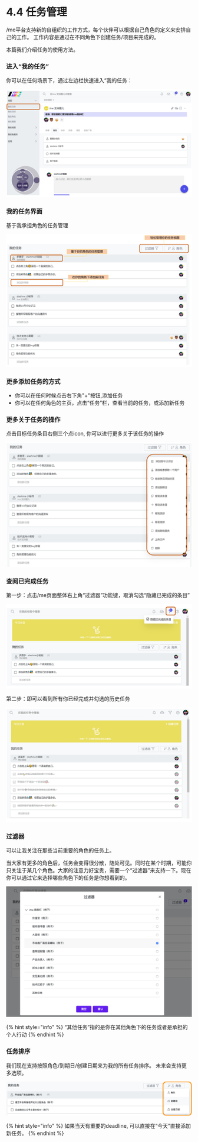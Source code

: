 # 4.4 任务管理

/me平台支持新的自组织的工作方式，每个伙伴可以根据自己角色的定义来安排自己的工作。 工作内容是通过在不同角色下创建任务/项目来完成的。

本篇我们介绍任务的使用方法。

### 进入“我的任务”

你可以在任何场景下，通过左边栏快速进入“我的任务：

![&#x6211;&#x7684;&#x4EFB;&#x52A1;&#x89C6;&#x56FE;](../../.gitbook/assets/4-1-1.png)

### 我的任务界面

基于我承担角色的任务管理

![&#x6211;&#x7684;&#x4EFB;&#x52A1;&#x9875;](../../.gitbook/assets/4-1-2.png)

### 更多添加任务的方式

* 你可以在任何时候点击右下角"+"按钮,添加任务
* 你可以在任何角色的主页，点击“任务”栏，查看当前的任务，或添加新任务

### 更多关于任务的操作

点击目标任务条目右侧三个点icon, 你可以进行更多关于该任务的操作

![&#x4E00;&#x4E2A;&#x4EFB;&#x52A1;&#x4E0A;&#x7684;&#x64CD;&#x4F5C;](../../.gitbook/assets/4-1-3.png)

### 查阅已完成任务

第一步：点击/me页面整体右上角“过滤器”功能键，取消勾选“隐藏已完成的条目”

![&#x5168;&#x5C40;&#x8FC7;&#x6EE4;&#x5668;](../../.gitbook/assets/4-1-4.png)

第二步：即可以看到所有你已经完成并勾选的历史任务

![&#x5DF2;&#x5B8C;&#x6210;&#x4EFB;&#x52A1;](../../.gitbook/assets/4-1-5.png)

### 过滤器

可以让我关注在那些当前重要的角色的任务上。

当大家有更多的角色后，任务会变得很分散，随处可见。同时在某个时期，可能你只关注于某几个角色。大家的注意力好宝贵，需要一个“过滤器”来支持一下。现在你可以通过它来选择哪些角色下的任务是你想看到的。

![&#x8FC7;&#x6EE4;&#x5668;](../../.gitbook/assets/4-1-6.png)

{% hint style="info" %}
“其他任务”指的是你在其他角色下的任务或者是承担的个人行动
{% endhint %}

### 任务排序

我们现在支持按照角色/到期日/创建日期来为我的所有任务排序。 未来会支持更多选项。

![&#x6392;&#x5E8F;](../../.gitbook/assets/4-1-7.png)

{% hint style="info" %}
如果当天有重要的deadline, 可以直接在“今天”直接添加新任务。
{% endhint %}

